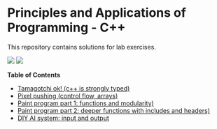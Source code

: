 # Principles and Applications of Programming - C++
This repository contains solutions for lab exercises.


![](https://img.shields.io/badge/language-C%2B%2B-green.svg) ![](https://img.shields.io/badge/framework-OpenFramework-blue.svg) 


**Table of Contents**
* [Tamagotchi ok! (c++ is strongly typed)](https://github.com/wtznc/Principles-and-Applications-of-Programming-CPP/tree/master/Tamagotchi)
* [Pixel pushing (control flow, arrays)](https://github.com/wtznc/Principles-and-Applications-of-Programming-CPP/tree/master/PixelPushing)
* [Paint program part 1: functions and modularity)](https://github.com/wtznc/Principles-and-Applications-of-Programming-CPP/tree/master/PaintPart1)
* [Paint program part 2: deeper functions with includes and headers)](https://github.com/wtznc/Principles-and-Applications-of-Programming-CPP/tree/master/PaintPart2)
* [DIY AI system: input and output](https://github.com/wtznc/Principles-and-Applications-of-Programming-CPP/tree/master/DIY_AI)
